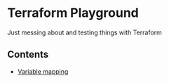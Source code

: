 # Terraform Playground

Just messing about and testing things with Terraform


## Contents

* [Variable mapping](variable-map/README.md)
